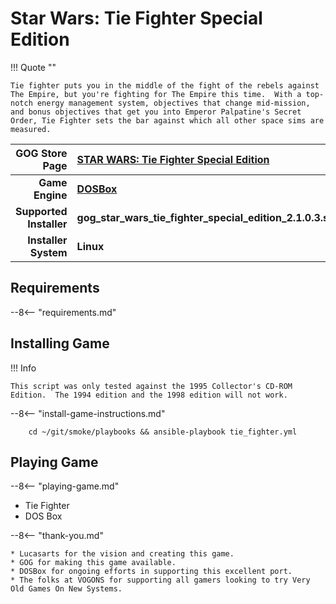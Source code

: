 # Star Wars: Tie Fighter Special Edition

!!! Quote ""

    Tie fighter puts you in the middle of the fight of the rebels against The Empire, but you're fighting for The Empire this time.  With a top-notch energy management system, objectives that change mid-mission, and bonus objectives that get you into Emperor Palpatine's Secret Order, Tie Fighter sets the bar against which all other space sims are measured.

| GOG Store Page | [STAR WARS: Tie Fighter Special Edition](https://www.gog.com/game/star_wars_tie_fighter_special_edition) |
|--:|:--|
| **Game Engine** | **[DOSBox](https://www.dosbox.com/)** |
| **Supported Installer** | **gog_star_wars_tie_fighter_special_edition_2.1.0.3.sh** |
| **Installer System** | **Linux** |

## Requirements

--8<-- "requirements.md"

## Installing Game

!!! Info

    This script was only tested against the 1995 Collector's CD-ROM Edition.  The 1994 edition and the 1998 edition will not work.

--8<-- "install-game-instructions.md"

        cd ~/git/smoke/playbooks && ansible-playbook tie_fighter.yml

## Playing Game

--8<-- "playing-game.md"
    
* Tie Fighter
* DOS Box

--8<-- "thank-you.md"
    
    * Lucasarts for the vision and creating this game.
    * GOG for making this game available.
    * DOSBox for ongoing efforts in supporting this excellent port.
    * The folks at VOGONS for supporting all gamers looking to try Very Old Games On New Systems.